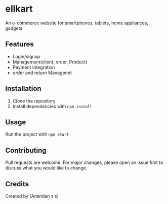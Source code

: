 # ellkart

An e-commerce website for smartphones, tablets, home appliances, gadgets.

## Features
- Login/signup
- Management(client, order, Product)
- Payment Integration
- order and return Managenet


## Installation
1. Clone the repository
2. Install dependencies with `npm install`


## Usage
Run the project with `npm start`

## Contributing
Pull requests are welcome. For major changes, please open an issue first to discuss what you would like to change.

## Credits
Created by [Anandan s s]
